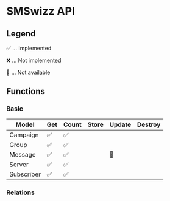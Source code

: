 # SMSwizz API

## Legend

:white_check_mark: ... Implemented 

:x: ... Not implemented

:no_entry_sign: ... Not available

## Functions

### Basic
Model | Get | Count | Store | Update | Destroy
----- | --- | ----- | ----- | ------ | -------
Campaign | :white_check_mark:|:white_check_mark:
Group |:white_check_mark:|:white_check_mark:
Message |:white_check_mark:|:white_check_mark:| | :no_entry_sign:|
Server |:white_check_mark:|:white_check_mark:
Subscriber |:white_check_mark:|:white_check_mark:

### Relations